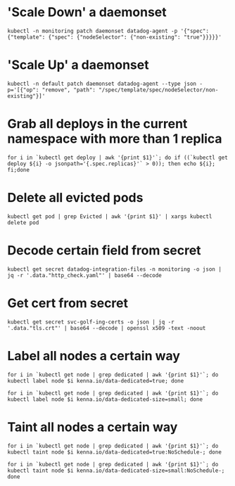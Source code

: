 # 'Scale Down' a daemonset
`kubectl -n monitoring patch daemonset datadog-agent -p '{"spec": {"template": {"spec": {"nodeSelector": {"non-existing": "true"}}}}}'`

# 'Scale Up' a daemonset
`kubectl -n default patch daemonset datadog-agent --type json -p='[{"op": "remove", "path": "/spec/template/spec/nodeSelector/non-existing"}]'`

# Grab all deploys in the current namespace with more than 1 replica
``for i in `kubectl get deploy | awk '{print $1}'`; do if ((`kubectl get deploy ${i} -o jsonpath='{.spec.replicas}'` > 0)); then echo ${i}; fi;done``

# Delete all evicted pods
`kubectl get pod | grep Evicted | awk '{print $1}' | xargs kubectl delete pod `

# Decode certain field from secret
`kubectl get secret datadog-integration-files -n monitoring -o json | jq -r '.data."http_check.yaml"' | base64 --decode`

# Get cert from secret
`kubectl get secret svc-golf-ing-certs -o json | jq -r '.data."tls.crt"' | base64 --decode | openssl x509 -text -noout`

# Label all nodes a certain way

``for i in `kubectl get node | grep dedicated | awk '{print $1}'`; do kubectl label node $i kenna.io/data-dedicated=true; done``

``for i in `kubectl get node | grep dedicated | awk '{print $1}'`; do kubectl label node $i kenna.io/data-dedicated-size=small; done``

# Taint all nodes a certain way
``for i in `kubectl get node | grep dedicated | awk '{print $1}'`; do kubectl taint node $i kenna.io/data-dedicated=true:NoSchedule-; done``

``for i in `kubectl get node | grep dedicated | awk '{print $1}'`; do kubectl taint node $i kenna.io/data-dedicated-size=small:NoSchedule-; done``